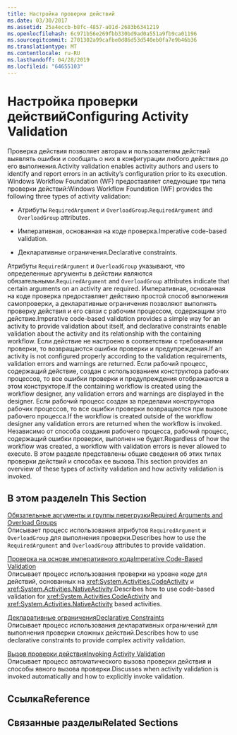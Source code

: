 ```yaml
---
title: Настройка проверки действий
ms.date: 03/30/2017
ms.assetid: 25a4eccb-b8fc-4857-a01d-2683b6341219
ms.openlocfilehash: 6c971b56e269fbb330bd9ad0a551a9fb9ca01196
ms.sourcegitcommit: 2701302a99cafbe0d86d53d540eb0fa7e9b46b36
ms.translationtype: MT
ms.contentlocale: ru-RU
ms.lasthandoff: 04/28/2019
ms.locfileid: "64655103"
---
```

# <a name="configuring-activity-validation"></a><span data-ttu-id="ea71a-102">Настройка проверки действий</span><span class="sxs-lookup"><span data-stu-id="ea71a-102">Configuring Activity Validation</span></span>
<span data-ttu-id="ea71a-103">Проверка действия позволяет авторам и пользователям действий выявлять ошибки и сообщать о них в конфигурации любого действия до его выполнения.</span><span class="sxs-lookup"><span data-stu-id="ea71a-103">Activity validation enables activity authors and users to identify and report errors in an activity’s configuration prior to its execution.</span></span> <span data-ttu-id="ea71a-104">Windows Workflow Foundation (WF) предоставляет следующие три типа проверки действий:</span><span class="sxs-lookup"><span data-stu-id="ea71a-104">Windows Workflow Foundation (WF) provides the following three types of activity validation:</span></span>  
  
- <span data-ttu-id="ea71a-105">Атрибуты `RequiredArgument` и `OverloadGroup`.</span><span class="sxs-lookup"><span data-stu-id="ea71a-105">`RequiredArgument` and `OverloadGroup` attributes.</span></span>  
  
- <span data-ttu-id="ea71a-106">Императивная, основанная на коде проверка.</span><span class="sxs-lookup"><span data-stu-id="ea71a-106">Imperative code-based validation.</span></span>  
  
- <span data-ttu-id="ea71a-107">Декларативные ограничения.</span><span class="sxs-lookup"><span data-stu-id="ea71a-107">Declarative constraints.</span></span>  
  
 <span data-ttu-id="ea71a-108">Атрибуты `RequiredArgument` и `OverloadGroup` указывают, что определенные аргументы в действии являются обязательными.</span><span class="sxs-lookup"><span data-stu-id="ea71a-108">`RequiredArgument` and `OverloadGroup` attributes indicate that certain arguments on an activity are required.</span></span> <span data-ttu-id="ea71a-109">Императивная, основанная на коде проверка предоставляет действию простой способ выполнения самопроверки, а декларативные ограничения позволяют выполнять проверку действия и его связи с рабочим процессом, содержащим это действие.</span><span class="sxs-lookup"><span data-stu-id="ea71a-109">Imperative code-based validation provides a simple way for an activity to provide validation about itself, and declarative constraints enable validation about the activity and its relationship with the containing workflow.</span></span> <span data-ttu-id="ea71a-110">Если действие не настроено в соответствии с требованиями проверки, то возвращаются ошибки проверки и предупреждения.</span><span class="sxs-lookup"><span data-stu-id="ea71a-110">If an activity is not configured properly according to the validation requirements, validation errors and warnings are returned.</span></span> <span data-ttu-id="ea71a-111">Если рабочий процесс, содержащий действие, создан с использованием конструктора рабочих процессов, то все ошибки проверки и предупреждения отображаются в этом конструкторе.</span><span class="sxs-lookup"><span data-stu-id="ea71a-111">If the containing workflow is created using the workflow designer, any validation errors and warnings are displayed in the designer.</span></span> <span data-ttu-id="ea71a-112">Если рабочий процесс создан за пределами конструктора рабочих процессов, то все ошибки проверки возвращаются при вызове рабочего процесса.</span><span class="sxs-lookup"><span data-stu-id="ea71a-112">If the workflow is created outside of the workflow designer any validation errors are returned when the workflow is invoked.</span></span> <span data-ttu-id="ea71a-113">Независимо от способа создания рабочего процесса, рабочий процесс, содержащий ошибки проверки, выполнен не будет.</span><span class="sxs-lookup"><span data-stu-id="ea71a-113">Regardless of how the workflow was created, a workflow with validation errors is never allowed to execute.</span></span> <span data-ttu-id="ea71a-114">В этом разделе представлены общие сведения об этих типах проверки действий и способах ее вызова.</span><span class="sxs-lookup"><span data-stu-id="ea71a-114">This section provides an overview of these types of activity validation and how activity validation is invoked.</span></span>  
  
## <a name="in-this-section"></a><span data-ttu-id="ea71a-115">В этом разделе</span><span class="sxs-lookup"><span data-stu-id="ea71a-115">In This Section</span></span>  
 [<span data-ttu-id="ea71a-116">Обязательные аргументы и группы перегрузки</span><span class="sxs-lookup"><span data-stu-id="ea71a-116">Required Arguments and Overload Groups</span></span>](required-arguments-and-overload-groups.md)  
 <span data-ttu-id="ea71a-117">Описывает процесс использования атрибутов `RequiredArgument` и `OverloadGroup` для выполнения проверки.</span><span class="sxs-lookup"><span data-stu-id="ea71a-117">Describes how to use the `RequiredArgument` and `OverloadGroup` attributes to provide validation.</span></span>  
  
 [<span data-ttu-id="ea71a-118">Проверка на основе императивного кода</span><span class="sxs-lookup"><span data-stu-id="ea71a-118">Imperative Code-Based Validation</span></span>](imperative-code-based-validation.md)  
 <span data-ttu-id="ea71a-119">Описывает процесс использования проверки на уровне коде для действий, основанных на <xref:System.Activities.CodeActivity> и <xref:System.Activities.NativeActivity>.</span><span class="sxs-lookup"><span data-stu-id="ea71a-119">Describes how to use code-based validation for <xref:System.Activities.CodeActivity> and <xref:System.Activities.NativeActivity> based activities.</span></span>  
  
 [<span data-ttu-id="ea71a-120">Декларативные ограничения</span><span class="sxs-lookup"><span data-stu-id="ea71a-120">Declarative Constraints</span></span>](declarative-constraints.md)  
 <span data-ttu-id="ea71a-121">Описывает процесс использования декларативных ограничений для выполнения проверки сложных действий.</span><span class="sxs-lookup"><span data-stu-id="ea71a-121">Describes how to use declarative constraints to provide complex activity validation.</span></span>  
  
 [<span data-ttu-id="ea71a-122">Вызов проверки действия</span><span class="sxs-lookup"><span data-stu-id="ea71a-122">Invoking Activity Validation</span></span>](invoking-activity-validation.md)  
 <span data-ttu-id="ea71a-123">Описывает процесс автоматического вызова проверки действия и способы явного вызова проверки.</span><span class="sxs-lookup"><span data-stu-id="ea71a-123">Discusses when activity validation is invoked automatically and how to explicitly invoke validation.</span></span>  
  
## <a name="reference"></a><span data-ttu-id="ea71a-124">Ссылка</span><span class="sxs-lookup"><span data-stu-id="ea71a-124">Reference</span></span>  
  
## <a name="related-sections"></a><span data-ttu-id="ea71a-125">Связанные разделы</span><span class="sxs-lookup"><span data-stu-id="ea71a-125">Related Sections</span></span>
